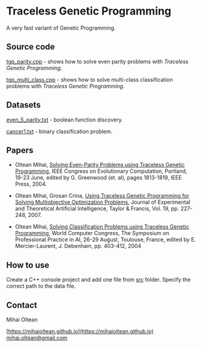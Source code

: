 # Traceless Genetic Programming
A very fast variant of Genetic Programming.

## Source code

[tgp_parity.cpp](src/tgp_parity.cpp) - shows how to solve even parity problems with *Traceless Genetic Programming*.

[tgp_multi_class.cpp](src/tgp_multi_class.cpp) - shows how to solve multi-class classification problems with *Traceless Genetic Programming*.

## Datasets

[even_5_parity.txt](src/even_5_parity.txt) - boolean function discovery.

[cancer1.txt](src/cancer1.txt) - binary classification problem.

## Papers

- Oltean Mihai, [Solving Even-Parity Problems using Traceless Genetic Programming](papers/tgp_even_parity.pdf), IEEE Congress on Evolutionary Computation, Portland, 19-23 June, edited by G. Greenwood (et. al), pages 1813-1819, IEEE Press, 2004.

- Oltean Mihai, Grosan Crina, [Using Traceless Genetic Programming for Solving Multiobjective Optimization Problems](papers/tgp_moea.pdf), Journal of Experimental and Theoretical Artificial Intelligence, Taylor & Francis, Vol. 19, pp. 227-248, 2007.

- Oltean Mihai, [Solving Classification Problems using Traceless Genetic Programming](papers/tgp_multi_class.pdf), World Computer Congress, The Symposium on Professional Practice in AI, 26-29 August, Toulouse, France, edited by E. Mercier-Laurent, J. Debenham, pp. 403-412, 2004

## How to use

Create a C++ console project and add one file from [src](src) folder.
Specify the correct path to the data file.

## Contact

Mihai Oltean

[https://mihaioltean.github.io](https://mihaioltean.github.io)
mihai.oltean@gmail.com

